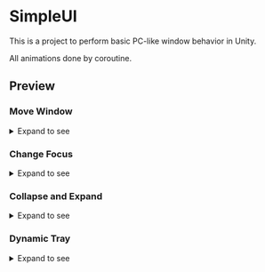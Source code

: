 # SimpleUI

This is a project to perform basic PC-like window behavior in Unity.

All animations done by coroutine.

## Preview

### Move Window

<details>

<summary style="font-size:14px">Expand to see</summary>

<p>

![alt text](https://github.com/Argoneon1810/SimpleUI/blob/main/others/SimpleUI_move_window.gif)

</p>

</details>

### Change Focus

<details>

<summary style="font-size:14px">Expand to see</summary>

<p>

![alt text](https://github.com/Argoneon1810/SimpleUI/blob/main/others/SimpleUI_change_focus.gif)

</p>

</details>

### Collapse and Expand

<details>

<summary style="font-size:14px">Expand to see</summary>

<p>

![alt text](https://github.com/Argoneon1810/SimpleUI/blob/main/others/SimpleUI_collapse_expand.gif)

</p>

</details>

### Dynamic Tray

<details>

<summary style="font-size:14px">Expand to see</summary>

<p>

![alt text](https://github.com/Argoneon1810/SimpleUI/blob/main/others/SimpleUI_dynamic_tray.gif)

</p>

</details>

